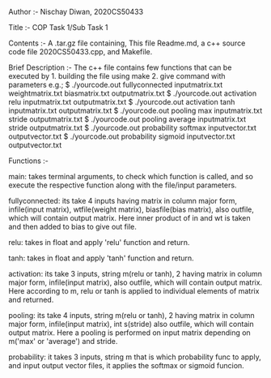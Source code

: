 Author :- Nischay Diwan, 2020CS50433

Title :- COP Task 1/Sub Task 1

Contents :- A .tar.gz file containing, This file Readme.md, a c++ source code file 2020CS50433.cpp, and Makefile.

Brief Description :- The c++ file contains few functions that can be executed by
	1. building the file using make
	2. give command with parameters e.g.; 
		$ ./yourcode.out fullyconnected inputmatrix.txt weightmatrix.txt biasmatrix.txt outputmatrix.txt
		$ ./yourcode.out activation relu inputmatrix.txt outputmatrix.txt
		$ ./yourcode.out activation tanh inputmatrix.txt outputmatrix.txt
		$ ./yourcode.out pooling max inputmatrix.txt stride outputmatrix.txt
		$ ./yourcode.out pooling average inputmatrix.txt stride outputmatrix.txt
		$ ./yourcode.out probability softmax inputvector.txt outputvector.txt
		$ ./yourcode.out probability sigmoid inputvector.txt outputvector.txt

Functions :-

main: takes terminal arguments, to check which function is called, and so execute the respective function along with the file/input parameters.
	
fullyconnected: its take 4 inputs having matrix in column major form, infile(input matrix), wtfile(weight matrix), biasfile(bias matrix), also outfile, which will contain output matrix. Here inner product of in and wt is taken and then added to bias to give out file.

relu: takes in float and apply 'relu' function and return.

tanh: takes in float and apply 'tanh' function and return.

activation: its take 3 inputs, string m(relu or tanh), 2 having matrix in column major form, infile(input matrix), also outfile, which will contain output matrix. Here according to m, relu or tanh is applied to individual elements of matrix and returned.

pooling: its take 4 inputs, string m(relu or tanh), 2 having matrix in column major form, infile(input matrix), int s(stride) also outfile, which will contain output matrix. Here a pooling is performed on input matrix depending on m('max' or 'average') and stride.

probability: it takes 3 inputs, string m that is which probability func to apply, and input output vector files, it applies the softmax or sigmoid funcion.